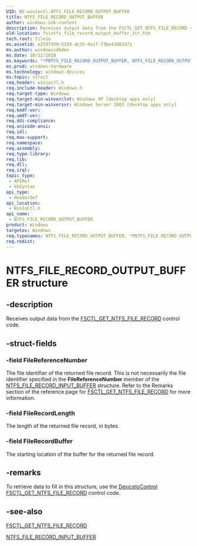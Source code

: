 ```yaml
---
UID: NS:winioctl.NTFS_FILE_RECORD_OUTPUT_BUFFER
title: NTFS_FILE_RECORD_OUTPUT_BUFFER
author: windows-sdk-content
description: Receives output data from the FSCTL_GET_NTFS_FILE_RECORD control code.
old-location: fs\ntfs_file_record_output_buffer_str.htm
tech.root: fileio
ms.assetid: e2597939-5159-4c35-9a1f-f3be43081d72
ms.author: windowssdkdev
ms.date: 10/12/2018
ms.keywords: "*PNTFS_FILE_RECORD_OUTPUT_BUFFER, NTFS_FILE_RECORD_OUTPUT_BUFFER, NTFS_FILE_RECORD_OUTPUT_BUFFER structure [Files], PNTFS_FILE_RECORD_OUTPUT_BUFFER, PNTFS_FILE_RECORD_OUTPUT_BUFFER structure pointer [Files], _win32_ntfs_file_record_output_buffer_str, base.ntfs_file_record_output_buffer_str, fs.ntfs_file_record_output_buffer_str, winioctl/NTFS_FILE_RECORD_OUTPUT_BUFFER, winioctl/PNTFS_FILE_RECORD_OUTPUT_BUFFER"
ms.prod: windows-hardware
ms.technology: windows-devices
ms.topic: struct
req.header: winioctl.h
req.include-header: Windows.h
req.target-type: Windows
req.target-min-winverclnt: Windows XP [desktop apps only]
req.target-min-winversvr: Windows Server 2003 [desktop apps only]
req.kmdf-ver: 
req.umdf-ver: 
req.ddi-compliance: 
req.unicode-ansi: 
req.idl: 
req.max-support: 
req.namespace: 
req.assembly: 
req.type-library: 
req.lib: 
req.dll: 
req.irql: 
topic_type:
 - APIRef
 - kbSyntax
api_type:
 - HeaderDef
api_location:
 - WinIoCtl.h
api_name:
 - NTFS_FILE_RECORD_OUTPUT_BUFFER
product: Windows
targetos: Windows
req.typenames: NTFS_FILE_RECORD_OUTPUT_BUFFER, *PNTFS_FILE_RECORD_OUTPUT_BUFFER
req.redist: 
---
```


# NTFS_FILE_RECORD_OUTPUT_BUFFER structure


## -description


Receives output data from the 
<a href="https://msdn.microsoft.com/a7308fa4-0f69-4b69-bb89-5d645e2a9f6e">FSCTL_GET_NTFS_FILE_RECORD</a> control code.


## -struct-fields




### -field FileReferenceNumber

The file identifier of the returned file record. This is not necessarily the file identifier specified in the <b>FileReferenceNumber</b> member of the 
<a href="https://msdn.microsoft.com/8b0317ca-6d0e-4a04-a05a-1627d22171e3">NTFS_FILE_RECORD_INPUT_BUFFER</a> structure. Refer to the Remarks section of the reference page for 
<a href="https://msdn.microsoft.com/a7308fa4-0f69-4b69-bb89-5d645e2a9f6e">FSCTL_GET_NTFS_FILE_RECORD</a> for more information.


### -field FileRecordLength

The length of the returned file record, in bytes.


### -field FileRecordBuffer

The starting location of the buffer for the returned file record.


## -remarks



To retrieve data to fill in this structure, use the 
<a href="https://msdn.microsoft.com/1d35c087-6672-4fc6-baa1-a886dd9d3878">DeviceIoControl</a>
<a href="https://msdn.microsoft.com/a7308fa4-0f69-4b69-bb89-5d645e2a9f6e">FSCTL_GET_NTFS_FILE_RECORD</a> control code.




## -see-also




<a href="https://msdn.microsoft.com/a7308fa4-0f69-4b69-bb89-5d645e2a9f6e">FSCTL_GET_NTFS_FILE_RECORD</a>



<a href="https://msdn.microsoft.com/8b0317ca-6d0e-4a04-a05a-1627d22171e3">NTFS_FILE_RECORD_INPUT_BUFFER</a>
 

 

